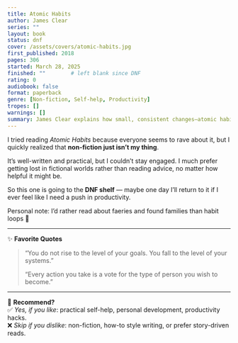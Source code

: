 ```yaml
---
title: Atomic Habits
author: James Clear
series: ""
layout: book
status: dnf
cover: /assets/covers/atomic-habits.jpg
first_published: 2018
pages: 306
started: March 28, 2025
finished: ""        # left blank since DNF
rating: 0
audiobook: false
format: paperback
genre: [Non-fiction, Self-help, Productivity]
tropes: []
warnings: []
summary: James Clear explains how small, consistent changes—atomic habits—can compound into remarkable results. The book focuses on building systems, breaking bad habits, and making good habits inevitable and sustainable.
---
```


I tried reading *Atomic Habits* because everyone seems to rave about it, but I quickly realized that **non-fiction just isn’t my thing**.  

It’s well-written and practical, but I couldn’t stay engaged. I much prefer getting lost in fictional worlds rather than reading advice, no matter how helpful it might be.  

So this one is going to the **DNF shelf** — maybe one day I’ll return to it if I ever feel like I need a push in productivity.  

<div class="note">
  Personal note: I’d rather read about faeries and found families than habit loops 💜
</div>

---

✨ **Favorite Quotes**  
> “You do not rise to the level of your goals. You fall to the level of your systems.”  
>  
> “Every action you take is a vote for the type of person you wish to become.”  

---

🤔 **Recommend?**  
✅ *Yes, if you like*: practical self-help, personal development, productivity hacks.  
❌ *Skip if you dislike*: non-fiction, how-to style writing, or prefer story-driven reads.
